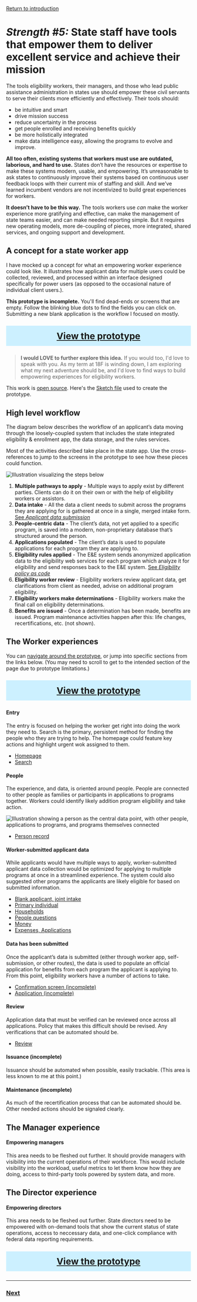 [Return to introduction]()

# _Strength #5:_ State staff have tools that empower them to deliver excellent service and achieve their mission

The tools eligibility workers, their managers, and those who lead public assistance administration in states use should empower these civil servants to serve their clients more efficiently and effectively. Their tools should:

- be intuitive and smart
- drive mission success
- reduce uncertainty in the process
- get people enrolled and receiving benefits quickly
- be more holistically integrated
- make data intelligence easy, allowing the programs to evolve and improve.

**All too often, existing systems that workers must use are outdated, laborious, and hard to use.** States don’t have the resources or expertise to make these systems modern, usable, and empowering. It’s unreasonable to ask states to continuously improve their systems based on continuous user feedback loops with their current mix of staffing and skill. And we’ve learned incumbent vendors are not incentivized to build great experiences for workers.

**It doesn’t have to be this way.** The tools workers use _can_ make the worker experience more gratifying and effective, can make the management of state teams easier, and can make needed reporting simple. But it requires new operating models, more de-coupling of pieces, more integrated, shared services, and ongoing support and development.

## A concept for a state worker app

I have mocked up a concept for what an empowering worker experience could look like.  It illustrates how applicant data for multiple users could be collected, reviewed, and processed within an interface designed specifically for power users (as opposed to the occasional nature of individual client users.).  

**This prototype is incomplete.** You'll find dead-ends or screens that are empty. Follow the blinking blue dots to find the fields you can click on. Submitting a new blank application is the workflow I focused on mostly.

<span style="background-color:#ccf0ff;text-align:center;display:block;color:white;font-size:1.75em;padding-left:1em;padding-right:1em;padding-top:.5em;padding-bottom:.5em;margin-top:1em;margin-bottom:1em;font-weight:bold"><a href="https://gsa.invisionapp.com/share/32QAEWUR9HG">View the prototype</a></span>

> **I would LOVE to further explore this idea.** If you would too, I'd love to speak with you. As my term at 18F is winding down, I am exploring what my next adventure should be, and I'd love to find ways to build empowering experiences for eligibility workers.

This work is [open source](LICENSE.md). Here's the [Sketch file](/concept_assets/eligibility-system-concept.sketch) used to create the prototype.

## High level workflow

The diagram below describes the workflow of an applicant’s data moving through the loosely-coupled system that includes the state integrated eligibility & enrollment app, the data storage, and the rules services.

Most of the activities described take place in the state app. Use the cross-references to jump to the screens in the prototype to see how these pieces could function.

![Illustration visualizing the steps below](/concept_assets/concept-workflow.png)

1. **Multiple pathways to apply** - Multiple ways to apply exist by different parties. Clients can do it on their own or with the help of eligibility workers or assistors.
2. **Data intake** - All the data a client needs to submit across the programs they are applying for is gathered at once in a single, merged intake form. [See _Applicant data submission_](data.md)
3. **People-centric data** - The client’s data, not yet applied to a specific program, is saved into a modern, non-proprietary database that’s structured around the person.
4. **Applications populated** - The client’s data is used to populate applications for each program they are applying to.
5. **Eligibility rules applied** - The E&E system sends anonymized application data to the eligibility web services for each program which analyze it for eligibility and send responses back to the E&E system. [See _Eligibility policy as code_](eligibility-policy.md)
6. **Eligibility worker review** - Eligibility workers review applicant data, get clarifications from client as needed, advise on additional program eligibility.
7. **Eligibility workers make determinations** - Eligibility workers make the final call on eligibility determinations.
8. **Benefits are issued** - Once a determination has been made, benefits are issued. Program maintenance activities happen after this: life changes, recertifications, etc. (not shown).

## The Worker experiences

You can [navigate around the prototype](https://gsa.invisionapp.com/share/32QAEWUR9HG), or jump into specific sections from the links below. (You may need to scroll to get to the intended section of the page due to prototype limitations.)

<span style="background-color:#ccf0ff;text-align:center;display:block;color:white;font-size:1.75em;padding-left:1em;padding-right:1em;padding-top:.5em;padding-bottom:.5em;margin-top:1em;margin-bottom:1em;font-weight:bold"><a href="https://gsa.invisionapp.com/share/32QAEWUR9HG">View the prototype</a></span>

#### Entry

The entry is focused on helping the worker get right into doing the work they need to. Search is the primary, persistent method for finding the people who they are trying to help. The homepage could feature key actions and highlight urgent wok assigned to them.

- [Homepage](https://gsa.invisionapp.com/share/32QAEWUR9HG#/screens/343810595)
- [Search](https://gsa.invisionapp.com/share/32QAEWUR9HG#/screens/343810596)

#### People

The experience, and data, is oriented around people. People are connected to other people as families or participants in applications to programs together. Workers could identify likely addition program eligibility and take action.

![Illustration showing a person as the central data point, with other people, applications to programs, and programs themselves connected](/concept_assets/concept-person.png)

- [Person record](https://gsa.invisionapp.com/share/32QAEWUR9HG#/screens/343810613)

#### Worker-submitted applicant data

While applicants would have multiple ways to apply, worker-submitted applicant data collection would be optimized for applying to multiple programs at once in a streamlined experience. The system could also suggested other programs the applicants are likely eligible for based on submitted information.

- [Blank applicant, joint intake](https://gsa.invisionapp.com/share/32QAEWUR9HG#/screens/343810598)
- [Primary individual](https://gsa.invisionapp.com/share/32QAEWUR9HG#/screens/343810599)
- [Households](https://gsa.invisionapp.com/share/32QAEWUR9HG#/screens/343810601)
- [People questions](https://gsa.invisionapp.com/share/32QAEWUR9HG#/screens/343810602)
- [Money](bit.ly/2TGkv9E)
- [Expenses, Applications](https://gsa.invisionapp.com/share/32QAEWUR9HG#/screens/343810605)

#### Data has been submitted

Once the applicant’s data is submitted (either through worker app, self-submission, or other routes), the data is used to populate an official application for benefits from each program the applicant is applying to. From this point, eligibility workers have a number of actions to take.

- [Confirmation screen (incomplete)](https://gsa.invisionapp.com/share/32QAEWUR9HG#/screens/343810606)
- [Application (incomplete)](https://gsa.invisionapp.com/share/32QAEWUR9HG#/screens/343810614)

#### Review

Application data that must be verified can be reviewed once across all applications. Policy that makes this difficult should be revised. Any verifications that can be automated should be.

- [Review](bit.ly/2u9iR1d)

#### Issuance (incomplete)

Issuance should be automated when possible, easily trackable. (This area is less known to me at this point.)

#### Maintenance (incomplete)

As much of the recertification process that can be automated should be. Other needed actions should be signaled clearly.

## The Manager experience

#### Empowering managers

This area needs to be fleshed out further. It should provide managers with visibility into the current operations of their workforce. This would include visibility into the workload, useful metrics to let them know how they are doing, access to third-party tools powered by system data, and more.

## The Director experience

#### Empowering directors

This area needs to be fleshed out further. State directors need to be empowered with on-demand tools that show the current status of state operations, access to neccessary data, and one-click compliance with federal data reporting requirements.

<span style="background-color:#ccf0ff;text-align:center;display:block;color:white;font-size:1.75em;padding-left:1em;padding-right:1em;padding-top:.5em;padding-bottom:.5em;margin-top:1em;margin-bottom:1em;font-weight:bold"><a href="https://gsa.invisionapp.com/share/32QAEWUR9HG">View the prototype</a></span>

---

### [Next]()
